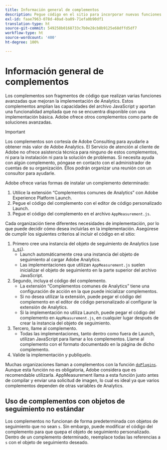 ```yaml
---
title: Información general de complementos
description: Pegue código en el sitio para incorporar nuevas funciones.
exl-id: faae7963-078d-40ad-ba09-71efa0b90df1
translation-type: ht
source-git-commit: 549258b0168733c7b0e28cb8b9125e68dffd5df7
workflow-type: ht
source-wordcount: '400'
ht-degree: 100%

---
```


# Información general de complementos

Los complementos son fragmentos de código que realizan varias funciones avanzadas que mejoran la implementación de Analytics. Estos complementos amplían las capacidades del archivo JavaScript y aportan una funcionalidad ampliada que no se encuentra disponible con una implementación básica. Adobe ofrece otros complementos como parte de soluciones avanzadas.

>[!IMPORTANT]
>
>Los complementos son cortesía de Adobe Consulting para ayudarle a obtener más valor de Adobe Analytics. El Servicio de atención al cliente de Adobe no ofrece asistencia técnica para ninguno de estos complementos, ni para la instalación ni para la solución de problemas. Si necesita ayuda con algún complemento, póngase en contacto con el administrador de cuentas de su organización. Ellos podrán organizar una reunión con un consultor para ayudarle.

Adobe ofrece varias formas de instalar un complemento determinado:

1. Utilice la extensión “Complementos comunes de Analytics” con Adobe Experience Platform Launch.
2. Pegue el código del complemento con el editor de código personalizado Launch.
3. Pegue el código del complemento en el archivo `AppMeasurement.js`.

Cada organización tiene diferentes necesidades de implementación, por lo que puede decidir cómo desea incluirlas en la implementación. Asegúrese de cumplir los siguientes criterios al incluir el código en el sitio:

1. Primero cree una instancia del objeto de seguimiento de Analytics (use [`s_gi`](../functions/s-gi.md)).
   * Launch automáticamente crea una instancia del objeto de seguimiento al cargar Adobe Analytics.
   * Las implementaciones que utilizan `AppMeasurement.js` suelen inicializar el objeto de seguimiento en la parte superior del archivo JavaScript.
2. Segundo, incluya el código del complemento.
   * La extensión “Complementos comunes de Analytics” tiene una configuración de acción en la que puede inicializar complementos.
   * Si no desea utilizar la extensión, puede pegar el código del complemento en el editor de código personalizado al configurar la extensión de Analytics.
   * Si la implementación no utiliza Launch, puede pegar el código del complemento en `AppMeasurement.js`, en cualquier lugar después de crear la instancia del objeto de seguimiento.
3. Tercero, llame al complemento.
   * Todas las implementaciones, tanto dentro como fuera de Launch, utilizan JavaScript para llamar a los complementos. Llame al complemento con el formato documentado en la página de dicho complemento.
4. Valide la implementación y publíquelo.

Muchas organizaciones llaman a complementos con la función [`doPlugins`](../functions/doplugins.md). Aunque esta función no es obligatoria, Adobe considera que es recomendable utilizarla. AppMeasurement llama a esta función justo antes de compilar y enviar una solicitud de imagen, lo cual es ideal ya que varios complementos dependen de otras variables de Analytics.

## Uso de complementos con objetos de seguimiento no estándar

Los complementos no funcionan de forma predeterminada con objetos de seguimiento que no sean `s`. Sin embargo, puede modificar el código del complemento para que quepa el objeto de seguimiento personalizado. Dentro de un complemento determinado, reemplace todas las referencias a `s` con el objeto de seguimiento deseado.
